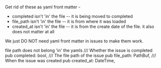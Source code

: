 
Get rid of these as yaml front matter -

- completed isn't 'in' the file -- it is being moved to completed
- file_path isn't 'in' the file -- it is from where it was loaded
- created_at isn't 'in' the file -- it is from the create date of the file. it also does not matter at all

We just DO NOT need yaml front matter in issues to make them work.

file path does not belong 'in' the yamls
    /// Whether the issue is completed
    pub completed: bool,
    /// The file path of the issue
    pub file_path: PathBuf,
    /// When the issue was created
    pub created_at: DateTime<Utc>,